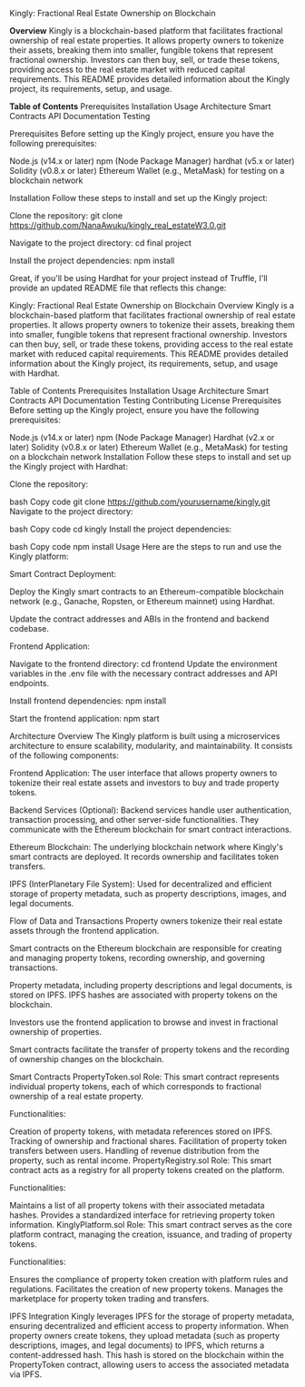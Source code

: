 Kingly: Fractional Real Estate Ownership on Blockchain

**Overview**
Kingly is a blockchain-based platform that facilitates fractional ownership of real estate properties. It allows property owners to tokenize their assets, breaking them into smaller, fungible tokens that represent fractional ownership. Investors can then buy, sell, or trade these tokens, providing access to the real estate market with reduced capital requirements. This README provides detailed information about the Kingly project, its requirements, setup, and usage.

**Table of Contents**
Prerequisites
Installation
Usage
Architecture
Smart Contracts
API Documentation
Testing

Prerequisites
Before setting up the Kingly project, ensure you have the following prerequisites:

Node.js (v14.x or later)
npm (Node Package Manager)
hardhat (v5.x or later)
Solidity (v0.8.x or later)
Ethereum Wallet (e.g., MetaMask) for testing on a blockchain network

Installation
Follow these steps to install and set up the Kingly project:

Clone the repository:
git clone https://github.com/NanaAwuku/kingly_real_estateW3.0.git

Navigate to the project directory:
cd final project

Install the project dependencies:
npm install


Great, if you'll be using Hardhat for your project instead of Truffle, I'll provide an updated README file that reflects this change:

Kingly: Fractional Real Estate Ownership on Blockchain
Overview
Kingly is a blockchain-based platform that facilitates fractional ownership of real estate properties. It allows property owners to tokenize their assets, breaking them into smaller, fungible tokens that represent fractional ownership. Investors can then buy, sell, or trade these tokens, providing access to the real estate market with reduced capital requirements. This README provides detailed information about the Kingly project, its requirements, setup, and usage with Hardhat.

Table of Contents
Prerequisites
Installation
Usage
Architecture
Smart Contracts
API Documentation
Testing
Contributing
License
Prerequisites
Before setting up the Kingly project, ensure you have the following prerequisites:

Node.js (v14.x or later)
npm (Node Package Manager)
Hardhat (v2.x or later)
Solidity (v0.8.x or later)
Ethereum Wallet (e.g., MetaMask) for testing on a blockchain network
Installation
Follow these steps to install and set up the Kingly project with Hardhat:

Clone the repository:

bash
Copy code
git clone https://github.com/yourusername/kingly.git
Navigate to the project directory:

bash
Copy code
cd kingly
Install the project dependencies:

bash
Copy code
npm install
Usage
Here are the steps to run and use the Kingly platform:

Smart Contract Deployment:

Deploy the Kingly smart contracts to an Ethereum-compatible blockchain network (e.g., Ganache, Ropsten, or Ethereum mainnet) using Hardhat.

Update the contract addresses and ABIs in the frontend and backend codebase.

Frontend Application:

Navigate to the frontend directory:
cd frontend
Update the environment variables in the .env file with the necessary contract addresses and API endpoints.

Install frontend dependencies:
npm install

Start the frontend application:
npm start


Architecture
Overview
The Kingly platform is built using a microservices architecture to ensure scalability, modularity, and maintainability. It consists of the following components:

Frontend Application: The user interface that allows property owners to tokenize their real estate assets and investors to buy and trade property tokens.

Backend Services (Optional): Backend services handle user authentication, transaction processing, and other server-side functionalities. They communicate with the Ethereum blockchain for smart contract interactions.

Ethereum Blockchain: The underlying blockchain network where Kingly's smart contracts are deployed. It records ownership and facilitates token transfers.

IPFS (InterPlanetary File System): Used for decentralized and efficient storage of property metadata, such as property descriptions, images, and legal documents.

Flow of Data and Transactions
Property owners tokenize their real estate assets through the frontend application.

Smart contracts on the Ethereum blockchain are responsible for creating and managing property tokens, recording ownership, and governing transactions.

Property metadata, including property descriptions and legal documents, is stored on IPFS. IPFS hashes are associated with property tokens on the blockchain.

Investors use the frontend application to browse and invest in fractional ownership of properties.

Smart contracts facilitate the transfer of property tokens and the recording of ownership changes on the blockchain.

Smart Contracts
PropertyToken.sol
Role: This smart contract represents individual property tokens, each of which corresponds to fractional ownership of a real estate property.

Functionalities:

Creation of property tokens, with metadata references stored on IPFS.
Tracking of ownership and fractional shares.
Facilitation of property token transfers between users.
Handling of revenue distribution from the property, such as rental income.
PropertyRegistry.sol
Role: This smart contract acts as a registry for all property tokens created on the platform.

Functionalities:

Maintains a list of all property tokens with their associated metadata hashes.
Provides a standardized interface for retrieving property token information.
KinglyPlatform.sol
Role: This smart contract serves as the core platform contract, managing the creation, issuance, and trading of property tokens.

Functionalities:

Ensures the compliance of property token creation with platform rules and regulations.
Facilitates the creation of new property tokens.
Manages the marketplace for property token trading and transfers.

IPFS Integration
Kingly leverages IPFS for the storage of property metadata, ensuring decentralized and efficient access to property information. When property owners create tokens, they upload metadata (such as property descriptions, images, and legal documents) to IPFS, which returns a content-addressed hash. This hash is stored on the blockchain within the PropertyToken contract, allowing users to access the associated metadata via IPFS.
